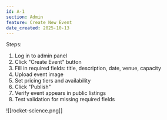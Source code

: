 ```yaml
---
id: A-1
section: Admin
feature: Create New Event
date_created: 2025-10-13
---
```

Steps:
1. Log in to admin panel
2. Click "Create Event" button
3. Fill in required fields: title, description, date, venue, capacity
4. Upload event image
5. Set pricing tiers and availability
6. Click "Publish"
7. Verify event appears in public listings
8. Test validation for missing required fields

![[rocket-science.png]]